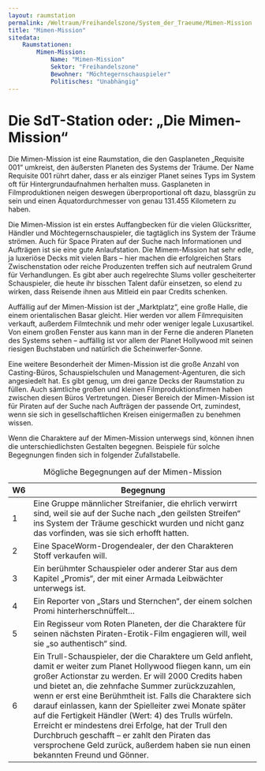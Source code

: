 ```yaml
---
layout: raumstation
permalink: /Weltraum/Freihandelszone/System_der_Traeume/Mimen-Mission
title: "Mimen-Mission"
sitedata:
    Raumstationen:
        Mimen-Mission:
            Name: "Mimen-Mission"
            Sektor: "Freihandelszone"
            Bewohner: "Möchtegernschauspieler"
            Politisches: "Unabhängig"
---
```


# Die SdT-Station oder: „Die Mimen-Mission“

Die Mimen-Mission ist eine Raumstation, die den Gasplaneten „Requisite 001“ umkreist, den äußersten Planeten des Systems der Träume. Der Name Requisite 001 rührt daher, dass er als einziger Planet seines Typs im System oft für Hintergrundaufnahmen herhalten muss. Gasplaneten in Filmproduktionen neigen deswegen überproportional oft dazu, blassgrün zu sein und einen Äquatordurchmesser von genau 131.455 Kilometern zu haben.

Die Mimen-Mission ist ein erstes Auffangbecken für die vielen Glücksritter, Händler und Möchtegernschauspieler, die tagtäglich ins System der Träume strömen. Auch für Space Piraten auf der Suche nach Informationen und Aufträgen ist sie eine gute Anlaufstation. Die Mimem-Mission hat sehr edle, ja luxeriöse Decks mit vielen Bars – hier machen die erfolgreichen Stars Zwischenstation oder reiche Produzenten treffen sich auf neutralem Grund für Verhandlungen. Es gibt aber auch regelrechte Slums voller gescheiterter Schauspieler, die heute ihr bisschen Talent dafür einsetzen, so elend zu wirken, dass Reisende ihnen aus Mitleid ein paar Credits schenken.

Auffällig auf der Mimen-Mission ist der „Marktplatz“, eine große Halle, die einem orientalischen Basar gleicht. Hier werden vor allem Filmrequisiten verkauft, außerdem Filmtechnik und mehr oder weniger legale Luxusartikel. Von einem großen Fenster aus kann man in der Ferne die anderen Planeten des Systems sehen – auffällig ist vor allem der Planet Hollywood mit seinen riesigen Buchstaben und natürlich die Scheinwerfer-Sonne.

Eine weitere Besonderheit der Mimen-Mission ist die große Anzahl von Casting-Büros, Schauspielschulen und Management-Agenturen, die sich angesiedelt hat. Es gibt genug, um drei ganze Decks der Raumstation zu füllen. Auch sämtliche großen und kleinen Filmproduktionsfirmen haben zwischen diesen Büros Vertretungen. Dieser Bereich der Mimen-Mission ist für Piraten auf der Suche nach Aufträgen der passende Ort, zumindest, wenn sie sich in gesellschaftlichen Kreisen einigermaßen zu benehmen wissen.

Wenn die Charaktere auf der Mimen-Mission unterwegs sind, können ihnen die unterschiedlichsten Gestalten begegnen. Beispiele für solche Begegnungen finden sich in folgender Zufallstabelle.

<table>
<caption>Mögliche Begegnungen auf der Mimen-Mission</caption>
<thead>
<tr><th>W6</th><th>Begegnung</th></tr>
</thead>
<tbody>
<tr><td>1</td><td>Eine Gruppe männlicher Streifanier, die ehrlich verwirrt sind, weil sie auf der Suche nach „den geilsten Streifen“ ins System der Träume geschickt wurden und nicht ganz das vorfinden, was sie sich erhofft hatten.</td></tr>
<tr><td>2</td><td>Eine SpaceWorm-Drogendealer, der den Charakteren Stoff verkaufen will.</td></tr>
<tr><td>3</td><td>Ein berühmter Schauspieler oder anderer Star aus dem Kapitel „Promis“, der mit einer Armada Leibwächter unterwegs ist.</td></tr>
<tr><td>4</td><td>Ein Reporter von „Stars und Sternchen“, der einem solchen Promi hinterherschnüffelt…</td></tr>
<tr><td>5</td><td>Ein Regisseur vom Roten Planeten, der die Charaktere für seinen nächsten Piraten-Erotik-Film engagieren will, weil sie „so authentisch“ sind.</td></tr>
<tr><td>6</td><td>Ein Trull-Schauspieler, der die Charaktere um Geld anfleht, damit er weiter zum Planet Hollywood fliegen kann, um ein großer Actionstar zu werden. Er will 2000 Credits haben und bietet an, die zehnfache Summer zurückzuzahlen, wenn er erst eine Berühmtheit ist. Falls die Charaktere sich darauf einlassen, kann der Spielleiter zwei Monate später auf die Fertigkeit Händler (Wert: 4) des Trulls würfeln. Erreicht er mindestens drei Erfolge, hat der Trull den Durchbruch geschafft – er zahlt den Piraten das versprochene Geld zurück, außerdem haben sie nun einen bekannten Freund und Gönner.</td></tr>
</tbody>
</table>
